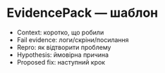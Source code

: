 # EvidencePack — шаблон
- Context: коротко, що робили
- Fail evidence: логи/скріни/посилання
- Repro: як відтворити проблему
- Hypothesis: ймовірна причина
- Proposed fix: наступний крок
